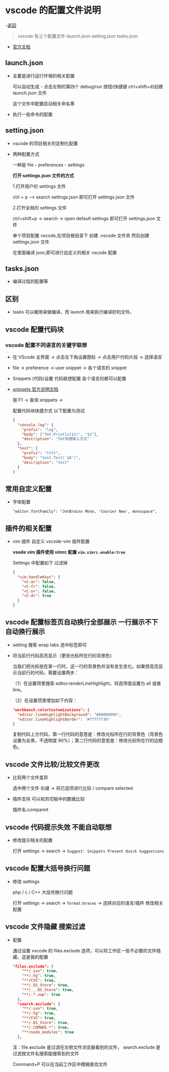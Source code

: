 # vscode 的配置文件说明

-[返回](./README.md)

> vscode 有三个配置文件 launch.json setting.json tasks.json

- [官方文档](https://code.visualstudio.com/docs)

## launch.json

- 主要是进行运行环境的相关配置

  可以自动生成 - 点击左侧的第四个 debug/run 按钮(快捷键 ctrl+shift+d)创建 launch.json 文件

  这个文件中配置启动相关命名等

- 执行一些命令的配置

## setting.json

- vscode 的项目相关的定制化配置

- 两种配置方式

  一种是 file - preferences - settings

  **打开 settings.json 文件的方式**

  1.打开用户的 settings 文件

  ctrl + p --> search settings.json 即可打开 settings.json 文件

  2.打开全局的 settings 文件

  ctrl+shift+p -> search -> open default settings 即可打开 settings.json 文件

  单个项目配置 vscode,在项目根目录下 创建 .vscode 文件夹 然后创建 settings.json 文件

  在里面编译 json,即可进行自定义的相关 vscode 配置

## tasks.json

- 编译过程的配置等

## 区别

- tasks 可以被用来做编译，而 launch 用来执行编译好的文件。

## vscode 配置代码块

### vscode 配置不同语言的关键字联想

- 在 VScode 主界面 -> 点击左下角设置图标 -> 点击用户代码片段 -> 选择语言

- file -> preference -> user snippet -> 各个语言的 snippet

- Snippets (代码)设置 代码联想配置 各个语言的都可以配置

- [snippets 官方说明文档](https://code.visualstudio.com/docs/editor/userdefinedsnippets)

  按 F1 -> 查询 snippets ->

  配置代码块快捷方式 以下配置为测试

  ```json
  {
    "console.log": {
      "prefix": "log",
      "body": ["fmt.Println($1)", "$2"],
      "description": "fmt快捷输入方式"
    },
    "test": {
      "prefix": "tttt",
      "body": "test.Test('$0')",
      "description": "test"
    }
  }
  ```

## 常用自定义配置

- 字体配置

  `"editor.fontFamily": "JetBrains Mono, 'Courier New', monospace",`

## 插件的相关配置

- vim 插件 自定义 vscode-vim 插件配置

  **vsode vim 插件使用 vimrc 配置 `vim.vimrc.enable:true`**

  Settings 中配置如下 过滤掉

  ```json
  {
    "vim.handleKeys": {
      "<C-a>": false,
      "<C-f>": false,
      "<C-n>": false,
      "<C-d>": true
    }
  }
  ```

## vscode 配置标签页自动换行全部展示 一行展示不下自动换行展示

- setting 搜索 wrap tabs 选中标签即可

- 将当前行代码高亮显示（更改光标所在行的背景色）

  当我们把光标放在某一行时，这一行的背景色并没有发生变化。如果想高亮显示当前行的代码，需要设置两步：

  （1）在设置项里搜索 editor.renderLineHighlight，将选项值设置为 all 或者 line。

  （2）在设置项里增加如下内容：

  ```json
  "workbench.colorCustomizations": {
    "editor.lineHighlightBackground": "#00000090",
    "editor.lineHighlightBorder": "#ffffff30"
  }
  ```

  复制代码上方代码，第一行代码的意思是：修改光标所在行的背景色（背景色设置为全黑，不透明度 90%）；第二行代码的意思是：修改光标所在行的边框色。

## vscode 文件比较/比较文件更改

- 比较两个文件差异

  选中两个文件 右键 -> 将已选项进行比较 / compare selected

- 插件支持 可以和剪切板中的数据比较

  插件名:compareit

## vscode 代码提示失效 不能自动联想

- 修改提示相关的配置

  打开 settings -> search -> `Suggest: Snippets Prevent Quick Suggestions`

## vscode 配置大括号换行问题

- 修改 settings

  php / c / C++ 大括号换行问题

  打开 settings -> search -> `format:braces` -> 选择对应的语言/插件 修改相关配置

## vscode 文件隐藏 搜索过滤

- 配置

  通过设置 vscode 的 files.exclude 选项，可以将工作区一些不必要的文件隐藏，这是我的配置

  ```json
  "files.exclude": {
      "**/.svn": true,
      "**/.hg": true,
      "**/CVS": true,
      "**/.DS_Store": true,
      "**/._.DS_Store": true,
      "**/.*.swp": true
    },
    "search.exclude": {
      "**/.svn": true,
      "**/.hg": true,
      "**/CVS": true,
      "**/.DS_Store": true,
      "**/.COMAKE.*": true,
      "**/node_modules": true
    },
  ```

  注：file.exclude 是过滤在左侧文件浏览器看到的文件， search.exclude 是过滤按文件名搜索能搜索到的文件

  Command+P 可以在当前工作区中模糊查找文件
